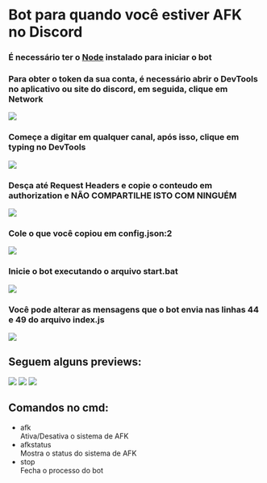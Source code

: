 <h1>Bot para quando você estiver AFK no Discord</h1>
<h3>É necessário ter o <a href="https://nodejs.org/en/download/">Node</a> instalado para iniciar o bot</h3>

<h3>Para obter o token da sua conta, é necessário abrir o DevTools no aplicativo ou site do discord, em seguida, clique em <strong>Network</strong></h3>
<img src="https://media.discordapp.net/attachments/939688497504194580/939688509386653716/unknown.png"><br>
<h3>Começe a digitar em qualquer canal, após isso, clique em <strong>typing</strong> no DevTools</h3>
<img src="https://media.discordapp.net/attachments/939688497504194580/939688642316763197/unknown.png"><br>
<h3>Desça até <strong>Request Headers</strong> e copie o conteudo em <strong>authorization</strong> e <strong>NÃO COMPARTILHE ISTO COM NINGUÉM</strong></h3>
<img src="https://media.discordapp.net/attachments/939688497504194580/939689632772272208/unknown_4.png"><br>
<h3>Cole o que você copiou em <strong>config.json:2</strong></h3>
<img src="https://media.discordapp.net/attachments/939688497504194580/939689755552129084/unknown.png"><br>
<h3>Inicie o bot executando o arquivo <strong>start.bat</strong></h3>
<img src="https://media.discordapp.net/attachments/939688497504194580/939689839350132826/unknown.png"></br>
<h3>Você pode alterar as mensagens que o bot envia nas linhas <strong>44</strong> e <strong>49</strong> do arquivo <strong>index.js</strong></h3>
<img src="https://media.discordapp.net/attachments/939688497504194580/939691884023005224/unknown.png"><br>

<h2>Seguem alguns previews:</h2>
<img src="https://media.discordapp.net/attachments/939688497504194580/939692728923607081/unknown.png">
<img src="https://media.discordapp.net/attachments/939688497504194580/939692961451618324/unknown.png">
<img src="https://media.discordapp.net/attachments/939688497504194580/939693145212461076/unknown.png"><br>

<h2>Comandos no cmd:</h2>
<ul>
  <li>afk<br>Ativa/Desativa o sistema de AFK</li>
  <li>afkstatus<br>Mostra o status do sistema de AFK<br></li>
  <li>stop<br>Fecha o processo do bot</li>
 </ul>
